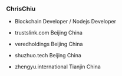 ### ChrisChiu 

- Blockchain Developer / Nodejs Developer 

- trustslink.com Beijing China

- veredholdings Beijing China

- shuzhuo.tech Beijing China

- zhengyu.international Tianjin China

